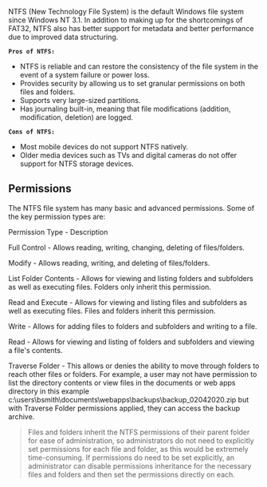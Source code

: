 NTFS (New Technology File System) is the default Windows file system since Windows NT 3.1. In addition to making up for the shortcomings of FAT32, NTFS also has better support for metadata and better performance due to improved data structuring.


**`Pros of NTFS:`**

-   NTFS is reliable and can restore the consistency of the file system in the event of a system failure or power loss.
-   Provides security by allowing us to set granular permissions on both files and folders.
-   Supports very large-sized partitions.
-   Has journaling built-in, meaning that file modifications (addition, modification, deletion) are logged.

**`Cons of NTFS:`**

-   Most mobile devices do not support NTFS natively.
-   Older media devices such as TVs and digital cameras do not offer support for NTFS storage devices.

## Permissions

The NTFS file system has many basic and advanced permissions. Some of the key permission types are:


Permission Type - Description

Full Control - Allows reading, writing, changing, deleting of files/folders.

Modify - Allows reading, writing, and deleting of files/folders.

List Folder Contents - Allows for viewing and listing folders and subfolders as well as executing files. Folders only inherit this permission.

Read and Execute - Allows for viewing and listing files and subfolders as well as executing files. Files and folders inherit this permission.

Write - Allows for adding files to folders and subfolders and writing to a file.

Read - Allows for viewing and listing of folders and subfolders and viewing a file's contents.

Traverse Folder - This allows or denies the ability to move through folders to reach other files or folders. For example, a user may not have permission to list the directory contents or view files in the documents or web apps directory 
in this example c:\users\bsmith\documents\webapps\backups\backup_02042020.zip but with Traverse Folder permissions applied, they can access the backup archive.



>Files and folders inherit the NTFS permissions of their parent folder for ease of administration, so administrators do not need to explicitly set permissions for each file and folder, as this would be extremely time-consuming. 
>If permissions do need to be set explicitly, an administrator can disable permissions inheritance for the necessary files and folders and then set the permissions directly on each.
